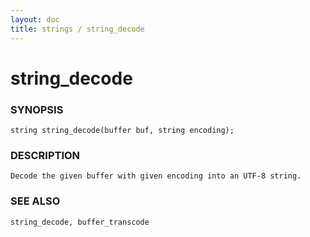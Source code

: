 ```yaml
---
layout: doc
title: strings / string_decode
---
```

# string_decode

### SYNOPSIS

    string string_decode(buffer buf, string encoding);

### DESCRIPTION

    Decode the given buffer with given encoding into an UTF-8 string.

### SEE ALSO

    string_decode, buffer_transcode
